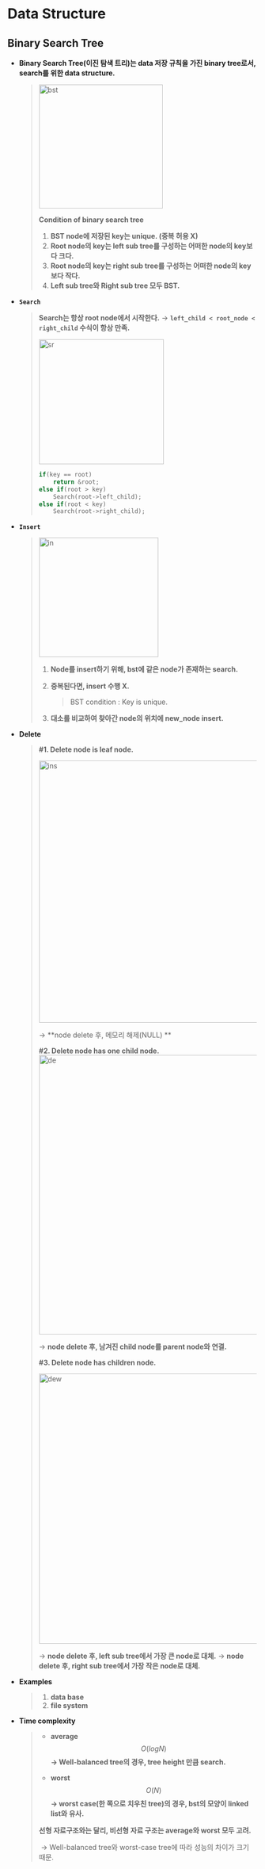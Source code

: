 # Data Structure

## Binary Search Tree

- **Binary Search Tree(이진 탐색 트리)는 data 저장 규칙을 가진 binary tree로서, search를 위한 data structure.**

  > <img width="250" alt="bst" src="https://user-images.githubusercontent.com/23169707/73448465-46381700-43a4-11ea-9043-df26de260fef.png">
  >
  > **Condition of binary search tree**
  >
  > 1. **BST node에 저장된 key는 unique. (중복 허용 X)**
  > 2. **Root node의 key는 left sub tree를 구성하는 어떠한 node의 key보다 크다.**
  > 3. **Root node의 key는 right sub tree를 구성하는 어떠한 node의 key보다 작다.**
  > 4. **Left sub tree와 Right sub tree 모두 BST.**
  
- **`Search`**

  > **Search는 항상 root node에서 시작한다.**
  > → **`left_child < root_node < right_child` 수식이 항상 만족.**
  >
  > <img width="252" alt="sr" src="https://user-images.githubusercontent.com/23169707/79860119-1598d400-840d-11ea-87b6-c08d8a4fd84f.png">
  >
  > ```c++
  > if(key == root)
  > 	return &root;
  > else if(root > key)
  >     Search(root->left_child);
  > else if(root < key)
  >     Search(root->right_child);
  > ```

* **`Insert`**

  > <img width="241" alt="in" src="https://user-images.githubusercontent.com/23169707/79860225-3e20ce00-840d-11ea-91d4-41ef691a1c9b.png">
  >
  > 1. **Node를 insert하기 위해, bst에 같은 node가 존재하는 search.**
  >
  > 2. **중복된다면, insert 수행 X.**
  >
  >    > BST condition : Key is unique.
  >
  > 3. **대소를 비교하여 찾아간 node의 위치에 new_node insert.**

* **Delete**

  > **#1. Delete node is leaf node.**
  >
  > <img width="529" alt="ins" src="https://user-images.githubusercontent.com/23169707/79860306-627caa80-840d-11ea-9732-465b43aee8aa.png">
  >
  > → **node delete 후, 메모리 해제(NULL) **
  >
  > 
  >
  > **#2. Delete node has one child node.**
  > <img width="564" alt="de" src="https://user-images.githubusercontent.com/23169707/79860367-83dd9680-840d-11ea-9069-e343a375366d.png">
  >
  > → **node delete 후, 남겨진 child node를 parent node와 연결.**
  >
  > 
  >
  > **#3. Delete node has children node.**
  >
  > <img width="545" alt="dew" src="https://user-images.githubusercontent.com/23169707/79860442-a1aafb80-840d-11ea-976f-4a046e77e2cd.png">
  >
  > → **node delete 후, left sub tree에서 가장 큰 node로 대체.**
  > → **node delete 후, right sub tree에서 가장 작은 node로 대체.**

* **Examples**

  > 1. **data base**
  > 2. **file system**
  
* **Time complexity**

  > * **average**
  >   $$
  >   O(log N)
  >   $$
  >   **→ Well-balanced tree의 경우, tree height 만큼 search.**
  >
  > * **worst**
  >   $$
  >   O(N)
  >   $$
  >   **→ worst case(한 쪽으로 치우친 tree)의 경우, bst의 모양이 linked list와 유사.**
  >
  > 
  >
  > **선형 자료구조와는 달리, 비선형 자료 구조는 average와 worst 모두 고려.**
  >
  > ​	→ Well-balanced tree와 worst-case tree에 따라 성능의 차이가 크기 때문.

